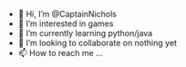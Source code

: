 - 👋 Hi, I’m @CaptainNichols
- 👀 I’m interested in games
- 🌱 I’m currently learning python/java
- 💞️ I’m looking to collaborate on nothing yet
- 📫 How to reach me ...

<!---
CaptainNichols/CaptainNichols is a ✨ special ✨ repository because its `README.md` (this file) appears on your GitHub profile.
You can click the Preview link to take a look at your changes.
--->
